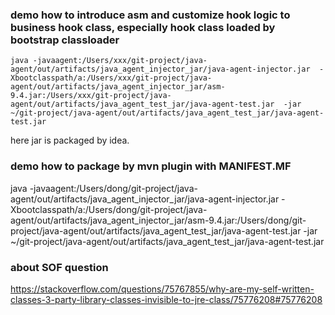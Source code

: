 ### demo how to introduce asm and customize hook logic to business hook class, especially hook class loaded by bootstrap classloader

```shell
java -javaagent:/Users/xxx/git-project/java-agent/out/artifacts/java_agent_injector_jar/java-agent-injector.jar  -Xbootclasspath/a:/Users/xxx/git-project/java-agent/out/artifacts/java_agent_injector_jar/asm-9.4.jar:/Users/xxx/git-project/java-agent/out/artifacts/java_agent_test_jar/java-agent-test.jar  -jar ~/git-project/java-agent/out/artifacts/java_agent_test_jar/java-agent-test.jar
```

here jar is packaged by idea.
  

### demo how to package by mvn plugin with MANIFEST.MF
java -javaagent:/Users/dong/git-project/java-agent/out/artifacts/java_agent_injector_jar/java-agent-injector.jar  -Xbootclasspath/a:/Users/dong/git-project/java-agent/out/artifacts/java_agent_injector_jar/asm-9.4.jar:/Users/dong/git-project/java-agent/out/artifacts/java_agent_test_jar/java-agent-test.jar -jar ~/git-project/java-agent/out/artifacts/java_agent_test_jar/java-agent-test.jar


### about SOF question
https://stackoverflow.com/questions/75767855/why-are-my-self-written-classes-3-party-library-classes-invisible-to-jre-class/75776208#75776208